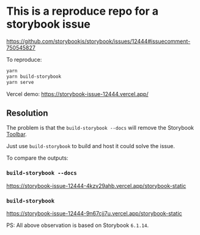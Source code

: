 # This is a reproduce repo for a storybook issue

https://github.com/storybookjs/storybook/issues/12444#issuecomment-750545827

To reproduce:

```sh
yarn
yarn build-storybook
yarn serve
```

Vercel demo: https://storybook-issue-12444.vercel.app/

## Resolution

The problem is that the `build-storybook --docs` will remove the Storybook [Toolbar](https://storybook.js.org/docs/react/get-started/browse-stories#toolbar).

Just use `build-storybook` to build and host it could solve the issue.

To compare the outputs:

### `build-storybook --docs`

https://storybook-issue-12444-4kzv29ahb.vercel.app/storybook-static

### `build-storybook`

https://storybook-issue-12444-9n67cjj7u.vercel.app/storybook-static


PS: All above observation is based on Storybook `6.1.14`.

